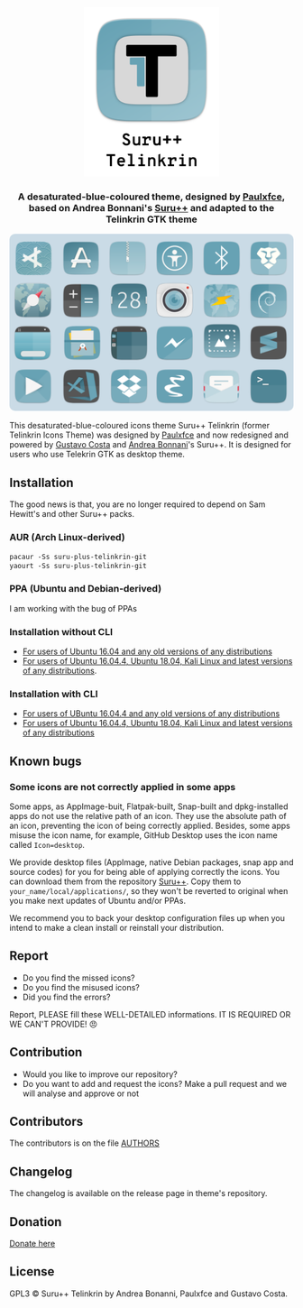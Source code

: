<p align="center"> 
  <img src="pictures/logotype.svg" alt="Title" height="300px"> <br/>
</p>

<h3 align="center">A desaturated-blue-coloured theme, designed by <a href="http://opendesktop.org/member/455718">Paulxfce</a>, based on Andrea Bonnani's <a href="https://github.com/Magog64/SURU-PLUS">Suru++</a> and adapted to the Telinkrin GTK theme</h3>

<p align="center"> 
  <img src="pictures/preview.png" alt="Preview" style="border-radius: 10px"> <br/>
</p>

This desaturated-blue-coloured icons theme Suru++ Telinkrin (former Telinkrin Icons Theme) was designed by <a href="http://opendesktop.org/member/455718">Paulxfce</a> and now redesigned and powered by [Gustavo Costa](https://github.com/gusbemacbe) and [Andrea Bonnani](https://github.com/Magog64)'s Suru++. It is designed for users who use Telekrin GTK as desktop theme. 

## Installation

The good news is that, you are no longer required to depend on Sam Hewitt's and other Suru++ packs.

### AUR (Arch Linux-derived)

```shell
pacaur -Ss suru-plus-telinkrin-git
yaourt -Ss suru-plus-telinkrin-git
```

### PPA (Ubuntu and Debian-derived)

I am working with the bug of PPAs

### Installation without CLI

* [For users of Ubuntu 16.04 and any old versions of any distributions](instructions_without_cli1.md)
* [For users of Ubuntu 16.04.4, Ubuntu 18.04, Kali Linux and latest versions of any distributions](instructions_without_cli2.md).

### Installation with CLI

* [For users of UBuntu 16.04.4 and any old versions of any distributions](instructions_with_cli1.md)
* [For users of Ubuntu 16.04.4, Ubuntu 18.04, Kali Linux and latest versions of any distributions](instructions_with_cli2.md)

## Known bugs

### Some icons are not correctly applied in some apps

Some apps, as AppImage-buit, Flatpak-built, Snap-built and dpkg-installed apps do not use the relative path of an icon. They use the absolute path of an icon, preventing the icon of being correctly applied. Besides, some apps misuse the icon name, for example, GitHub Desktop uses the icon name called `Icon=desktop`.

We provide desktop files (AppImage, native Debian packages, snap app and source codes) for you for being able of applying correctly the icons. You can download them from the repository <a href="https://github.com/gusbemacbe/suru-plus/tree/master/desktop">Suru++</a>. Copy them to `your_name/local/applications/`, so they won't be reverted to original when you make next updates of Ubuntu and/or PPAs.

We recommend you to back your desktop configuration files up when you intend to make a clean install or reinstall your distribution.

## Report

* Do you find the missed icons?
* Do you find the misused icons?
* Did you find the errors?

Report, PLEASE fill these WELL-DETAILED informations. IT IS REQUIRED OR WE CAN'T PROVIDE! 😠

## Contribution

* Would you like to improve our repository?
* Do you want to add and request the icons? Make a pull request and we will analyse and approve or not

## Contributors

The contributors is on the file [AUTHORS](AUTHORS)

## Changelog

The changelog is available on the release page in theme's repository.

## Donation

<a href="https://www.paypal.com/cgi-bin/webscr?cmd=_donations&business=gusbemacbe%40gmail%2ecom&lc=BR&item_name=Suru%2b%2b%20Project&item_number=SURU2018GBRC&currency_code=USD&bn=PP%2dDonationsBF%3abtn_donate_SM%2egif%3aNonHosted">Donate here</a>

## License

GPL3 © Suru++ Telinkrin by Andrea Bonanni, Paulxfce and Gustavo Costa.